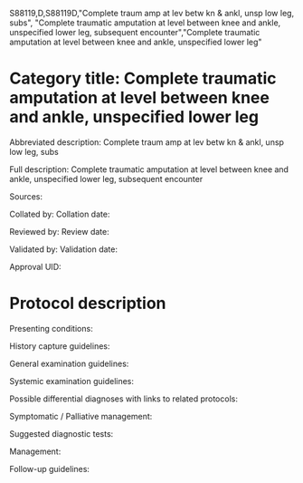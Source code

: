S88119,D,S88119D,"Complete traum amp at lev betw kn & ankl, unsp low leg, subs", "Complete traumatic amputation at level between knee and ankle, unspecified lower leg, subsequent encounter","Complete traumatic amputation at level between knee and ankle, unspecified lower leg"
# Category title: Complete traumatic amputation at level between knee and ankle, unspecified lower leg

Abbreviated description: Complete traum amp at lev betw kn & ankl, unsp low leg, subs

Full description: Complete traumatic amputation at level between knee and ankle, unspecified lower leg, subsequent encounter

Sources:

Collated by:
Collation date:

Reviewed by:
Review date:

Validated by:
Validation date:

Approval UID:

# Protocol description

Presenting conditions:

History capture guidelines:

General examination guidelines:

Systemic examination guidelines:

Possible differential diagnoses with links to related protocols:

Symptomatic / Palliative management:

Suggested diagnostic tests:

Management:

Follow-up guidelines:
